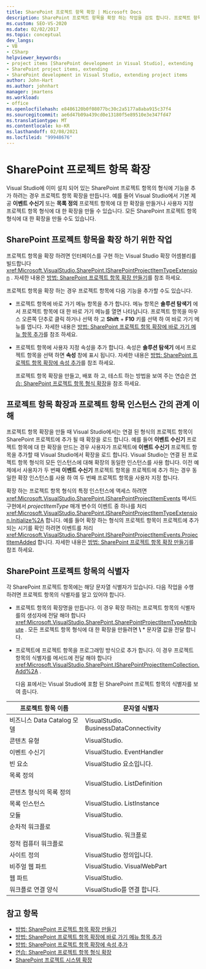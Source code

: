 ```yaml
---
title: SharePoint 프로젝트 항목 확장 | Microsoft Docs
description: SharePoint 프로젝트 항목을 확장 하는 작업을 검토 합니다. 프로젝트 항목 확장 및 프로젝트 항목 인스턴스가 어떻게 관련 되어 있는지 이해 합니다.
ms.custom: SEO-VS-2020
ms.date: 02/02/2017
ms.topic: conceptual
dev_langs:
- VB
- CSharp
helpviewer_keywords:
- project items [SharePoint development in Visual Studio], extending
- SharePoint project items, extending
- SharePoint development in Visual Studio, extending project items
author: John-Hart
ms.author: johnhart
manager: jmartens
ms.workload:
- office
ms.openlocfilehash: e8486120b0f08077bc30c2a5177a8aba915c37f4
ms.sourcegitcommit: ae6d47b09a439cd0e13180f5e89510e3e347fd47
ms.translationtype: MT
ms.contentlocale: ko-KR
ms.lasthandoff: 02/08/2021
ms.locfileid: "99948676"
---
```

# <a name="extend-sharepoint-project-items"></a>SharePoint 프로젝트 항목 확장
  Visual Studio에 이미 설치 되어 있는 SharePoint 프로젝트 항목의 형식에 기능을 추가 하려는 경우 프로젝트 항목 확장을 만듭니다. 예를 들어 Visual Studio에서 기본 제공 **이벤트 수신기** 또는 **목록 정의** 프로젝트 항목에 대 한 확장을 만들거나 사용자 지정 프로젝트 항목 형식에 대 한 확장을 만들 수 있습니다. 모든 SharePoint 프로젝트 항목 형식에 대 한 확장을 만들 수도 있습니다.

## <a name="tasks-for-extending-sharepoint-project-items"></a>SharePoint 프로젝트 항목을 확장 하기 위한 작업
 프로젝트 항목을 확장 하려면 인터페이스를 구현 하는 Visual Studio 확장 어셈블리를 빌드합니다 <xref:Microsoft.VisualStudio.SharePoint.ISharePointProjectItemTypeExtension> . 자세한 내용은 [방법: SharePoint 프로젝트 항목 확장 만들기](../sharepoint/how-to-create-a-sharepoint-project-item-extension.md)를 참조 하세요.

 프로젝트 항목을 확장 하는 경우 프로젝트 항목에 다음 기능을 추가할 수도 있습니다.

- 프로젝트 항목에 바로 가기 메뉴 항목을 추가 합니다. 메뉴 항목은 **솔루션 탐색기** 에서 프로젝트 항목에 대 한 바로 가기 메뉴를 열면 나타납니다. 프로젝트 항목을 마우스 오른쪽 단추로 클릭 하거나 선택 하 고 **Shift** + **F10** 키를 선택 하 여 바로 가기 메뉴를 엽니다. 자세한 내용은 [방법: SharePoint 프로젝트 항목 확장에 바로 가기 메뉴 항목 추가](../sharepoint/how-to-add-a-shortcut-menu-item-to-a-sharepoint-project-item-extension.md)를 참조 하세요.

- 프로젝트 항목에 사용자 지정 속성을 추가 합니다. 속성은 **솔루션 탐색기** 에서 프로젝트 항목을 선택 하면 **속성** 창에 표시 됩니다. 자세한 내용은 [방법: SharePoint 프로젝트 항목 확장에 속성 추가](../sharepoint/how-to-add-a-property-to-a-sharepoint-project-item-extension.md)를 참조 하세요.

  프로젝트 항목 확장을 만들고, 배포 하 고, 테스트 하는 방법을 보여 주는 연습은 [연습: SharePoint 프로젝트 항목 형식 확장](../sharepoint/walkthrough-extending-a-sharepoint-project-item-type.md)을 참조 하세요.

## <a name="understand-the-relationship-between-project-item-extensions-and-project-item-instances"></a>프로젝트 항목 확장과 프로젝트 항목 인스턴스 간의 관계 이해
 프로젝트 항목 확장을 만들 때 Visual Studio에서는 연결 된 형식의 프로젝트 항목이 SharePoint 프로젝트에 추가 될 때 확장을 로드 합니다. 예를 들어 **이벤트 수신기** 프로젝트 항목에 대 한 확장을 만드는 경우 사용자가 프로젝트에 **이벤트 수신기** 프로젝트 항목을 추가할 때 Visual Studio에서 확장을 로드 합니다. Visual Studio는 연결 된 프로젝트 항목 형식의 모든 인스턴스에 대해 확장의 동일한 인스턴스를 사용 합니다. 이전 예제에서 사용자가 두 번째 **이벤트 수신기** 프로젝트 항목을 프로젝트에 추가 하는 경우 동일한 확장 인스턴스를 사용 하 여 두 번째 프로젝트 항목을 사용자 지정 합니다.

 확장 하는 프로젝트 항목 형식의 특정 인스턴스에 액세스 하려면 <xref:Microsoft.VisualStudio.SharePoint.ISharePointProjectItemEvents> 메서드 구현에서 *projectItemType* 매개 변수의 이벤트 중 하나를 처리 <xref:Microsoft.VisualStudio.SharePoint.ISharePointProjectItemTypeExtension.Initialize%2A> 합니다. 예를 들어 확장 하는 형식의 프로젝트 항목이 프로젝트에 추가 되는 시기를 확인 하려면 이벤트를 처리 <xref:Microsoft.VisualStudio.SharePoint.ISharePointProjectItemEvents.ProjectItemAdded> 합니다. 자세한 내용은 [방법: SharePoint 프로젝트 항목 확장 만들기](../sharepoint/how-to-create-a-sharepoint-project-item-extension.md)를 참조 하세요.

## <a name="identifiers-for-sharepoint-project-items"></a>SharePoint 프로젝트 항목의 식별자
 각 SharePoint 프로젝트 항목에는 해당 문자열 식별자가 있습니다. 다음 작업을 수행 하려면 프로젝트 항목의 식별자를 알고 있어야 합니다.

- 프로젝트 항목의 확장명을 만듭니다. 이 경우 확장 하려는 프로젝트 항목의 식별자를의 생성자에 전달 해야 합니다 <xref:Microsoft.VisualStudio.SharePoint.SharePointProjectItemTypeAttribute> . 모든 프로젝트 항목 형식에 대 한 확장을 만들려면 **\\** * 문자열 값을 전달 합니다.

- 프로젝트에 프로젝트 항목을 프로그래밍 방식으로 추가 합니다. 이 경우 프로젝트 항목의 식별자를 메서드에 전달 해야 합니다 <xref:Microsoft.VisualStudio.SharePoint.ISharePointProjectItemCollection.Add%2A> .

  다음 표에서는 Visual Studio에 포함 된 SharePoint 프로젝트 항목의 식별자를 보여 줍니다.

|프로젝트 항목 이름|문자열 식별자|
|-----------------------|-----------------------|
|비즈니스 Data Catalog 모델|VisualStudio. BusinessDataConnectivity|
|콘텐츠 유형|VisualStudio.|
|이벤트 수신기|VisualStudio. EventHandler|
|빈 요소|VisualStudio 요소입니다.|
|목록 정의<br /><br /> 콘텐츠 형식의 목록 정의|VisualStudio. ListDefinition|
|목록 인스턴스|VisualStudio. ListInstance|
|모듈|VisualStudio.|
|순차적 워크플로<br /><br /> 정적 컴퓨터 워크플로|VisualStudio. 워크플로|
|사이트 정의|VisualStudio 정의입니다.|
|비주얼 웹 파트|VisualStudio. VisualWebPart|
|웹 파트|VisualStudio.|
|워크플로 연결 양식|VisualStudio를 연결 합니다.|

## <a name="see-also"></a>참고 항목
- [방법: SharePoint 프로젝트 항목 확장 만들기](../sharepoint/how-to-create-a-sharepoint-project-item-extension.md)
- [방법: SharePoint 프로젝트 항목 확장에 바로 가기 메뉴 항목 추가](../sharepoint/how-to-add-a-shortcut-menu-item-to-a-sharepoint-project-item-extension.md)
- [방법: SharePoint 프로젝트 항목 확장에 속성 추가](../sharepoint/how-to-add-a-property-to-a-sharepoint-project-item-extension.md)
- [연습: SharePoint 프로젝트 항목 형식 확장](../sharepoint/walkthrough-extending-a-sharepoint-project-item-type.md)
- [SharePoint 프로젝트 시스템 확장](../sharepoint/extending-the-sharepoint-project-system.md)

